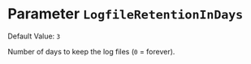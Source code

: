 # Parameter `LogfileRetentionInDays`
Default Value: `3`

Number of days to keep the log files (`0` = forever).
